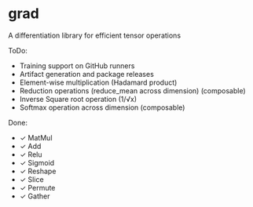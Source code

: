 # grad
A differentiation library for efficient tensor operations

ToDo:
- Training support on GitHub runners
- Artifact generation and package releases
- Element-wise multiplication (Hadamard product)
- Reduction operations (reduce_mean across dimension) (composable)
- Inverse Square root operation (1/√x)
- Softmax operation across dimension (composable)

Done:
- ✓ MatMul
- ✓ Add
- ✓ Relu
- ✓ Sigmoid
- ✓ Reshape
- ✓ Slice
- ✓ Permute
- ✓ Gather